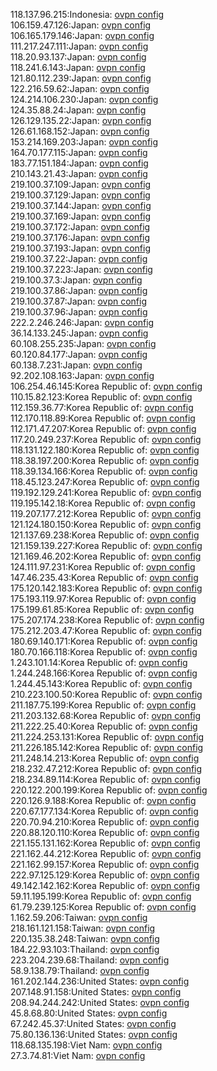 118.137.96.215:Indonesia: [ovpn config](vpn/118_137_96_215.ovpn)  
106.159.47.126:Japan: [ovpn config](vpn/106_159_47_126.ovpn)  
106.165.179.146:Japan: [ovpn config](vpn/106_165_179_146.ovpn)  
111.217.247.111:Japan: [ovpn config](vpn/111_217_247_111.ovpn)  
118.20.93.137:Japan: [ovpn config](vpn/118_20_93_137.ovpn)  
118.241.6.143:Japan: [ovpn config](vpn/118_241_6_143.ovpn)  
121.80.112.239:Japan: [ovpn config](vpn/121_80_112_239.ovpn)  
122.216.59.62:Japan: [ovpn config](vpn/122_216_59_62.ovpn)  
124.214.106.230:Japan: [ovpn config](vpn/124_214_106_230.ovpn)  
124.35.88.24:Japan: [ovpn config](vpn/124_35_88_24.ovpn)  
126.129.135.22:Japan: [ovpn config](vpn/126_129_135_22.ovpn)  
126.61.168.152:Japan: [ovpn config](vpn/126_61_168_152.ovpn)  
153.214.169.203:Japan: [ovpn config](vpn/153_214_169_203.ovpn)  
164.70.177.115:Japan: [ovpn config](vpn/164_70_177_115.ovpn)  
183.77.151.184:Japan: [ovpn config](vpn/183_77_151_184.ovpn)  
210.143.21.43:Japan: [ovpn config](vpn/210_143_21_43.ovpn)  
219.100.37.109:Japan: [ovpn config](vpn/219_100_37_109.ovpn)  
219.100.37.129:Japan: [ovpn config](vpn/219_100_37_129.ovpn)  
219.100.37.144:Japan: [ovpn config](vpn/219_100_37_144.ovpn)  
219.100.37.169:Japan: [ovpn config](vpn/219_100_37_169.ovpn)  
219.100.37.172:Japan: [ovpn config](vpn/219_100_37_172.ovpn)  
219.100.37.176:Japan: [ovpn config](vpn/219_100_37_176.ovpn)  
219.100.37.193:Japan: [ovpn config](vpn/219_100_37_193.ovpn)  
219.100.37.22:Japan: [ovpn config](vpn/219_100_37_22.ovpn)  
219.100.37.223:Japan: [ovpn config](vpn/219_100_37_223.ovpn)  
219.100.37.3:Japan: [ovpn config](vpn/219_100_37_3.ovpn)  
219.100.37.86:Japan: [ovpn config](vpn/219_100_37_86.ovpn)  
219.100.37.87:Japan: [ovpn config](vpn/219_100_37_87.ovpn)  
219.100.37.96:Japan: [ovpn config](vpn/219_100_37_96.ovpn)  
222.2.246.246:Japan: [ovpn config](vpn/222_2_246_246.ovpn)  
36.14.133.245:Japan: [ovpn config](vpn/36_14_133_245.ovpn)  
60.108.255.235:Japan: [ovpn config](vpn/60_108_255_235.ovpn)  
60.120.84.177:Japan: [ovpn config](vpn/60_120_84_177.ovpn)  
60.138.7.231:Japan: [ovpn config](vpn/60_138_7_231.ovpn)  
92.202.108.163:Japan: [ovpn config](vpn/92_202_108_163.ovpn)  
106.254.46.145:Korea Republic of: [ovpn config](vpn/106_254_46_145.ovpn)  
110.15.82.123:Korea Republic of: [ovpn config](vpn/110_15_82_123.ovpn)  
112.159.36.77:Korea Republic of: [ovpn config](vpn/112_159_36_77.ovpn)  
112.170.118.89:Korea Republic of: [ovpn config](vpn/112_170_118_89.ovpn)  
112.171.47.207:Korea Republic of: [ovpn config](vpn/112_171_47_207.ovpn)  
117.20.249.237:Korea Republic of: [ovpn config](vpn/117_20_249_237.ovpn)  
118.131.122.180:Korea Republic of: [ovpn config](vpn/118_131_122_180.ovpn)  
118.38.197.200:Korea Republic of: [ovpn config](vpn/118_38_197_200.ovpn)  
118.39.134.166:Korea Republic of: [ovpn config](vpn/118_39_134_166.ovpn)  
118.45.123.247:Korea Republic of: [ovpn config](vpn/118_45_123_247.ovpn)  
119.192.129.241:Korea Republic of: [ovpn config](vpn/119_192_129_241.ovpn)  
119.195.142.18:Korea Republic of: [ovpn config](vpn/119_195_142_18.ovpn)  
119.207.177.212:Korea Republic of: [ovpn config](vpn/119_207_177_212.ovpn)  
121.124.180.150:Korea Republic of: [ovpn config](vpn/121_124_180_150.ovpn)  
121.137.69.238:Korea Republic of: [ovpn config](vpn/121_137_69_238.ovpn)  
121.159.139.227:Korea Republic of: [ovpn config](vpn/121_159_139_227.ovpn)  
121.169.46.202:Korea Republic of: [ovpn config](vpn/121_169_46_202.ovpn)  
124.111.97.231:Korea Republic of: [ovpn config](vpn/124_111_97_231.ovpn)  
147.46.235.43:Korea Republic of: [ovpn config](vpn/147_46_235_43.ovpn)  
175.120.142.183:Korea Republic of: [ovpn config](vpn/175_120_142_183.ovpn)  
175.193.119.97:Korea Republic of: [ovpn config](vpn/175_193_119_97.ovpn)  
175.199.61.85:Korea Republic of: [ovpn config](vpn/175_199_61_85.ovpn)  
175.207.174.238:Korea Republic of: [ovpn config](vpn/175_207_174_238.ovpn)  
175.212.203.47:Korea Republic of: [ovpn config](vpn/175_212_203_47.ovpn)  
180.69.140.171:Korea Republic of: [ovpn config](vpn/180_69_140_171.ovpn)  
180.70.166.118:Korea Republic of: [ovpn config](vpn/180_70_166_118.ovpn)  
1.243.101.14:Korea Republic of: [ovpn config](vpn/1_243_101_14.ovpn)  
1.244.248.166:Korea Republic of: [ovpn config](vpn/1_244_248_166.ovpn)  
1.244.45.143:Korea Republic of: [ovpn config](vpn/1_244_45_143.ovpn)  
210.223.100.50:Korea Republic of: [ovpn config](vpn/210_223_100_50.ovpn)  
211.187.75.199:Korea Republic of: [ovpn config](vpn/211_187_75_199.ovpn)  
211.203.132.68:Korea Republic of: [ovpn config](vpn/211_203_132_68.ovpn)  
211.222.25.40:Korea Republic of: [ovpn config](vpn/211_222_25_40.ovpn)  
211.224.253.131:Korea Republic of: [ovpn config](vpn/211_224_253_131.ovpn)  
211.226.185.142:Korea Republic of: [ovpn config](vpn/211_226_185_142.ovpn)  
211.248.14.213:Korea Republic of: [ovpn config](vpn/211_248_14_213.ovpn)  
218.232.47.212:Korea Republic of: [ovpn config](vpn/218_232_47_212.ovpn)  
218.234.89.114:Korea Republic of: [ovpn config](vpn/218_234_89_114.ovpn)  
220.122.200.199:Korea Republic of: [ovpn config](vpn/220_122_200_199.ovpn)  
220.126.9.188:Korea Republic of: [ovpn config](vpn/220_126_9_188.ovpn)  
220.67.177.134:Korea Republic of: [ovpn config](vpn/220_67_177_134.ovpn)  
220.70.94.210:Korea Republic of: [ovpn config](vpn/220_70_94_210.ovpn)  
220.88.120.110:Korea Republic of: [ovpn config](vpn/220_88_120_110.ovpn)  
221.155.131.162:Korea Republic of: [ovpn config](vpn/221_155_131_162.ovpn)  
221.162.44.212:Korea Republic of: [ovpn config](vpn/221_162_44_212.ovpn)  
221.162.99.157:Korea Republic of: [ovpn config](vpn/221_162_99_157.ovpn)  
222.97.125.129:Korea Republic of: [ovpn config](vpn/222_97_125_129.ovpn)  
49.142.142.162:Korea Republic of: [ovpn config](vpn/49_142_142_162.ovpn)  
59.11.195.199:Korea Republic of: [ovpn config](vpn/59_11_195_199.ovpn)  
61.79.239.125:Korea Republic of: [ovpn config](vpn/61_79_239_125.ovpn)  
1.162.59.206:Taiwan: [ovpn config](vpn/1_162_59_206.ovpn)  
218.161.121.158:Taiwan: [ovpn config](vpn/218_161_121_158.ovpn)  
220.135.38.248:Taiwan: [ovpn config](vpn/220_135_38_248.ovpn)  
184.22.93.103:Thailand: [ovpn config](vpn/184_22_93_103.ovpn)  
223.204.239.68:Thailand: [ovpn config](vpn/223_204_239_68.ovpn)  
58.9.138.79:Thailand: [ovpn config](vpn/58_9_138_79.ovpn)  
161.202.144.236:United States: [ovpn config](vpn/161_202_144_236.ovpn)  
207.148.91.158:United States: [ovpn config](vpn/207_148_91_158.ovpn)  
208.94.244.242:United States: [ovpn config](vpn/208_94_244_242.ovpn)  
45.8.68.80:United States: [ovpn config](vpn/45_8_68_80.ovpn)  
67.242.45.37:United States: [ovpn config](vpn/67_242_45_37.ovpn)  
75.80.136.136:United States: [ovpn config](vpn/75_80_136_136.ovpn)  
118.68.135.198:Viet Nam: [ovpn config](vpn/118_68_135_198.ovpn)  
27.3.74.81:Viet Nam: [ovpn config](vpn/27_3_74_81.ovpn)  
